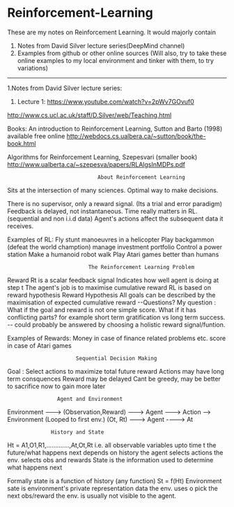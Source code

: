 # Reinforcement-Learning
These are my notes on Reinforcement Learning. It would majorly contain 
1. Notes from David Silver lecture series(DeepMind channel)
2. Examples from github or other online sources
(Will also, try to take these online examples to my local environment and tinker with them, to try variations)


_____________________________________________________________________________________________________________________________
1.Notes from David Silver lecture series:

1. Lecture 1:
https://www.youtube.com/watch?v=2pWv7GOvuf0

http://www.cs.ucl.ac.uk/staff/D.Silver/web/Teaching.html

Books:
An introduction to Reinforcement Learning, Sutton and Barto (1998) available free online
http://webdocs.cs.ualbera.ca/~sutton/book/the-book.html

Algorithms for Reinforcement Learning, Szepesvari (smaller book)
http://www.ualberta.ca/~szepesva/papers/RLAlgsInMDPs.pdf



                                 About Reinforcement Learning
Sits at the intersection of many sciences.
Optimal way to make decisions.

There is no supervisor, only a reward signal. (Its a trial and error paradigm)
Feedback is delayed, not instantaneous.
Time really matters in RL. (sequential and non i.i.d data)
Agent's actions affect the subsequent data it receives.

Examples of RL:
Fly stunt manoeuvres in a helicopter
Play backgammon (defeat the world chamption)
manage investment portfolio
Control a power station
Make a humanoid robot walk
Play Atari games better than humans

                              The Reinforcement Learning Problem         
Reward Rt is a scalar feedback signal
Indicates how well agent is doing at step t
The agent's job is to maximise cumulative reward
RL is based on reward hypothesis
Reward Hypothesis
All goals can be described by the maximisation of expected cumulative reward
--Questions?
My question : What if the goal and reward is not one simple score. What if it has conflicting parts?
for example short term gratification vs long term success.
-- could probably be answered by choosing a holistic reward signal/funtion.

Examples of Rewards:
Money in case of finance related problems etc.
score in case of Atari games

                          Sequential Decision Making
Goal : Select actions to maximize total future reward
Actions may have long term consquences
Reward may be delayed
Cant be greedy, may be better to sacrifice now to gain more later

                    Agent and Environment
                    
Environment ---> (Observation,Reward) ---> Agent ---> Action --> Environment (Looped to first env.)
(Ot, Rt) ---> Agent ----> At

                  History and State
Ht = A1,O1,R1,.............,At,Ot,Rt
i.e. all observable variables upto time t
the future/what happens next depends on history
  the agent selects actions
  the env. selects obs and rewards
State is the information used to determine what happens next

Formally state is a function of history (any function)
            St = f(Ht)
Environment sate is environment's private representation
data the env. uses o pick the next obs/reward
the env. is usually not visible to the agent.
















